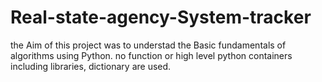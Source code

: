 # Real-state-agency-System-tracker
the Aim of this project was to understad the Basic fundamentals of algorithms using Python.  no function or high level python containers including libraries, dictionary are used. 
